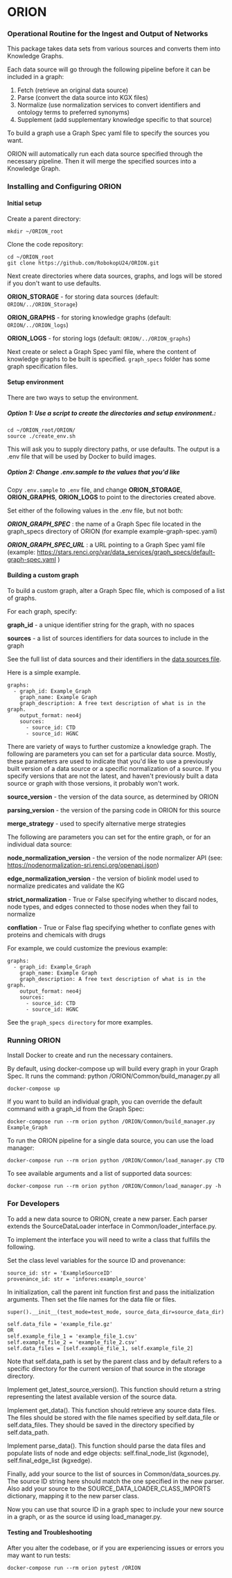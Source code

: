# ORION

### Operational Routine for the Ingest and Output of Networks

This package takes data sets from various sources and converts them into Knowledge Graphs.

Each data source will go through the following pipeline before it can be included in a graph:

1. Fetch (retrieve an original data source)
2. Parse (convert the data source into KGX files)
3. Normalize (use normalization services to convert identifiers and ontology terms to preferred synonyms)
4. Supplement (add supplementary knowledge specific to that source)

To build a graph use a Graph Spec yaml file to specify the sources you want.

ORION will automatically run each data source specified through the necessary pipeline. Then it will merge the specified sources into a Knowledge Graph.

### Installing and Configuring ORION

#### Initial setup

Create a parent directory:

```
mkdir ~/ORION_root
```

Clone the code repository:

```
cd ~/ORION_root
git clone https://github.com/RobokopU24/ORION.git
```

Next create directories where data sources, graphs, and logs will be stored if you don't want to use defaults.

**ORION_STORAGE** - for storing data sources (default: `ORION/../ORION_Storage`)

**ORION_GRAPHS** - for storing knowledge graphs (default: `ORION/../ORION_logs`)

**ORION_LOGS** - for storing logs (default: `ORION/../ORION_graphs`)

Next create or select a Graph Spec yaml file, where the content of knowledge graphs to be built is specified. `graph_specs` folder has some graph specification files.

#### Setup environment

There are two ways to setup the environment.

##### Option 1: Use a script to create the directories and setup environment.:

```
cd ~/ORION_root/ORION/
source ./create_env.sh
```

This will ask you to supply directory paths, or use defaults. The output is a .env file that will be used by Docker to build images.

##### Option 2: Change .env.sample to the values that you'd like

Copy `.env.sample` to `.env` file, and change **ORION_STORAGE**,
**ORION_GRAPHS**, **ORION_LOGS** to point to the directories created above.

Set either of the following values in the .env file, but not both:

**_ORION_GRAPH_SPEC_** : the name of a Graph Spec file located in the graph_specs directory of ORION (for example example-graph-spec.yaml)

**_ORION_GRAPH_SPEC_URL_** : a URL pointing to a Graph Spec yaml file (example:
https://stars.renci.org/var/data_services/graph_specs/default-graph-spec.yaml )

#### Building a custom graph

To build a custom graph, alter a Graph Spec file, which is composed of a list of graphs.

For each graph, specify:

**graph_id** - a unique identifier string for the graph, with no spaces

**sources** - a list of sources identifiers for data sources to include in the graph

See the full list of data sources and their identifiers in the [data sources file](https://github.com/RobokopU24/ORION/blob/master/Common/data_sources.py).

Here is a simple example.

```
graphs:
  - graph_id: Example_Graph
    graph_name: Example Graph
    graph_description: A free text description of what is in the graph.
    output_format: neo4j
    sources:
      - source_id: CTD
      - source_id: HGNC
```

There are variety of ways to further customize a knowledge graph. The following are parameters you can set for a particular data source. Mostly, these parameters are used to indicate that you'd like to use a previously built version of a data source or a specific normalization of a source. If you specify versions that are not the latest, and haven't previously built a data source or graph with those versions, it probably won't work.

**source_version** - the version of the data source, as determined by ORION

**parsing_version** - the version of the parsing code in ORION for this source

**merge_strategy** - used to specify alternative merge strategies

The following are parameters you can set for the entire graph, or for an individual data source:

**node_normalization_version** - the version of the node normalizer API (see: https://nodenormalization-sri.renci.org/openapi.json)

**edge_normalization_version** - the version of biolink model used to normalize predicates and validate the KG

**strict_normalization** - True or False specifying whether to discard nodes, node types, and edges connected to those nodes when they fail to normalize

**conflation** - True or False flag specifying whether to conflate genes with proteins and chemicals with drugs

For example, we could customize the previous example:

```
graphs:
  - graph_id: Example_Graph
    graph_name: Example Graph
    graph_description: A free text description of what is in the graph.
    output_format: neo4j
    sources:
      - source_id: CTD
      - source_id: HGNC
```

See the `graph_specs directory` for more examples.

### Running ORION

Install Docker to create and run the necessary containers.

By default, using docker-compose up will build every graph in your Graph Spec. It runs the command: python /ORION/Common/build_manager.py all

```
docker-compose up
```

If you want to build an individual graph, you can override the default command with a graph_id from the Graph Spec:

```
docker-compose run --rm orion python /ORION/Common/build_manager.py Example_Graph
```

To run the ORION pipeline for a single data source, you can use the load manager:

```
docker-compose run --rm orion python /ORION/Common/load_manager.py CTD
```

To see available arguments and a list of supported data sources:

```
docker-compose run --rm orion python /ORION/Common/load_manager.py -h
```

### For Developers

To add a new data source to ORION, create a new parser. Each parser extends the SourceDataLoader interface in Common/loader_interface.py.

To implement the interface you will need to write a class that fulfills the following.

Set the class level variables for the source ID and provenance:

```
source_id: str = 'ExampleSourceID'
provenance_id: str = 'infores:example_source'
```

In initialization, call the parent init function first and pass the initialization arguments.
Then set the file names for the data file or files.

```
super().__init__(test_mode=test_mode, source_data_dir=source_data_dir)

self.data_file = 'example_file.gz'
OR
self.example_file_1 = 'example_file_1.csv'
self.example_file_2 = 'example_file_2.csv'
self.data_files = [self.example_file_1, self.example_file_2]
```

Note that self.data_path is set by the parent class and by default refers to a specific directory for the current version of that source in the storage directory.

Implement get_latest_source_version(). This function should return a string representing the latest available version of the source data.

Implement get_data(). This function should retrieve any source data files. The files should be stored with the file names specified by self.data_file or self.data_files. They should be saved in the directory specified by self.data_path.

Implement parse_data(). This function should parse the data files and populate lists of node and edge objects: self.final_node_list (kgxnode), self.final_edge_list (kgxedge).

Finally, add your source to the list of sources in Common/data_sources.py. The source ID string here should match the one specified in the new parser. Also add your source to the SOURCE_DATA_LOADER_CLASS_IMPORTS dictionary, mapping it to the new parser class.

Now you can use that source ID in a graph spec to include your new source in a graph, or as the source id using load_manager.py.

#### Testing and Troubleshooting

After you alter the codebase, or if you are experiencing issues or errors you may want to run tests:

```
docker-compose run --rm orion pytest /ORION
```
